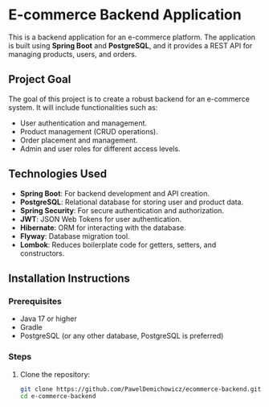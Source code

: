 # E-commerce Backend Application

This is a backend application for an e-commerce platform. The application is built using **Spring Boot** and **PostgreSQL**, and it provides a REST API for managing products, users, and orders.

## Project Goal

The goal of this project is to create a robust backend for an e-commerce system. It will include functionalities such as:

- User authentication and management.
- Product management (CRUD operations).
- Order placement and management.
- Admin and user roles for different access levels.

## Technologies Used

- **Spring Boot**: For backend development and API creation.
- **PostgreSQL**: Relational database for storing user and product data.
- **Spring Security**: For secure authentication and authorization.
- **JWT**: JSON Web Tokens for user authentication.
- **Hibernate**: ORM for interacting with the database.
- **Flyway**: Database migration tool.
- **Lombok**: Reduces boilerplate code for getters, setters, and constructors.

## Installation Instructions

### Prerequisites

- Java 17 or higher
- Gradle
- PostgreSQL (or any other database, PostgreSQL is preferred)

### Steps

1. Clone the repository:

   ```bash
   git clone https://github.com/PawelDemichowicz/ecommerce-backend.git
   cd e-commerce-backend
